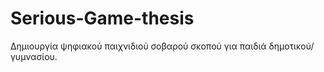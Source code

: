 # Serious-Game-thesis
 Δημιουργία ψηφιακού παιχνιδιού σοβαρού σκοπού για παιδιά δημοτικού/γυμνασίου.
